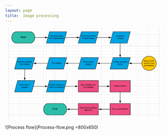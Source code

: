 ```yaml
---
layout: page
title:  Image processing
---
```


![Process flow](Process-flow.png)

![Process flow](Process-flow.png =800x650)


